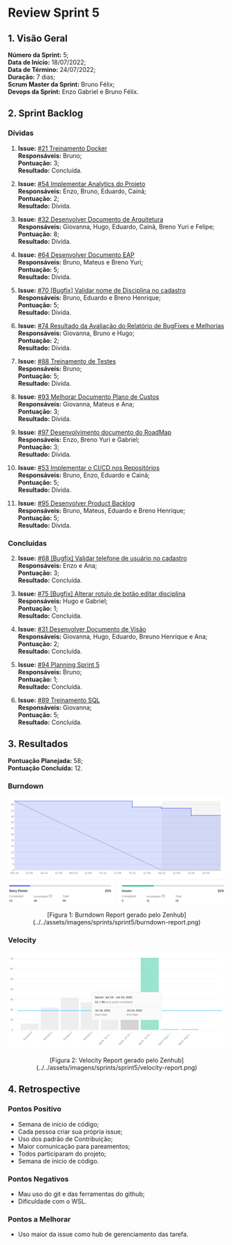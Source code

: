 # Review Sprint 5

## 1. Visão Geral
**Número da Sprint:** 5;<br>
**Data de Início:** 18/07/2022;<br>
**Data de Término:** 24/07/2022;<br>
**Duração:** 7 dias;<br>
**Scrum Master da Sprint:** Bruno Félix;<br>
**Devops da Sprint:** Enzo Gabriel e Bruno Félix.<br>

## 2. Sprint Backlog

### Dívidas

1. **Issue:** [#21 Treinamento Docker](https://github.com/fga-eps-mds/2022-1-PUMA-Doc/issues/21)<br>
**Responsáveis:** Bruno;<br>
**Pontuação:** 3;<br>
**Resultado:** <span class="tarefa-divida">Concluída</span>.

2. **Issue:** [#54 Implementar Analytics do Projeto](https://github.com/fga-eps-mds/2022-1-PUMA-Doc/issues/54)<br>
**Responsáveis:** Enzo, Bruno, Eduardo, Cainã;<br>
**Pontuação:** 2;<br>
**Resultado:** <span class="tarefa-divida">Dívida</span>.

3. **Issue:** [#32 Desenvolver Documento de Arquitetura](https://github.com/fga-eps-mds/2022-1-PUMA-Doc/issues/32)<br>
**Responsáveis:** Giovanna, Hugo, Eduardo, Cainã, Breno Yuri e Felipe;<br>
**Pontuação:** 8;<br>
**Resultado:** <span class="tarefa-divida">Dívida</span>.

4. **Issue:** [#64 Desenvolver Documento EAP](https://github.com/fga-eps-mds/2022-1-PUMA-Doc/issues/64)<br>
**Responsáveis:** Bruno, Mateus e Breno Yuri;<br>
**Pontuação:** 5;<br>
**Resultado:** <span class="tarefa-divida">Dívida</span>.

5. **Issue:** [#70 [Bugfix] Validar nome de Disciplina no cadastro](https://github.com/fga-eps-mds/2022-1-PUMA-Doc/issues/70)<br>
**Responsáveis:** Bruno, Eduardo e Breno Henrique;<br>
**Pontuação:** 5;<br>
**Resultado:** <span class="tarefa-divida">Dívida</span>.

6. **Issue:** [#74 Resultado da Avaliação do Relatório de BugFixes e Melhorias](https://github.com/fga-eps-mds/2022-1-PUMA-Doc/issues/74)<br>
**Responsáveis:** Giovanna, Bruno e Hugo;<br>
**Pontuação:** 2;<br>
**Resultado:** <span class="tarefa-divida">Dívida</span>.

7. **Issue:** [#88 Treinamento de Testes](https://github.com/fga-eps-mds/2022-1-PUMA-Doc/issues/88)<br>
**Responsáveis:** Bruno;<br>
**Pontuação:** 5;<br>
**Resultado:** <span class="tarefa-divida">Dívida</span>.

8. **Issue:** [#93 Melhorar Documento Plano de Custos](https://github.com/fga-eps-mds/2022-1-PUMA-Doc/issues/93)<br>
**Responsáveis:** Giovanna, Mateus e Ana;<br>
**Pontuação:** 3;<br>
**Resultado:** <span class="tarefa-divida">Dívida</span>.

9. **Issue:** [#97 Desenvolvimento documento do RoadMap](https://github.com/fga-eps-mds/2022-1-PUMA-Doc/issues/97)<br>
**Responsáveis:** Enzo, Breno Yuri e Gabriel;<br>
**Pontuação:** 3;<br>
**Resultado:** <span class="tarefa-divida">Dívida</span>.

10. **Issue:** [#53 Implementar o CI/CD nos Repositórios](https://github.com/fga-eps-mds/2022-1-PUMA-Doc/issues/53)<br>
**Responsáveis:** Bruno, Enzo, Eduardo e Cainã;<br>
**Pontuação:** 5;<br>
**Resultado:** <span class="tarefa-divida">Dívida</span>.

11. **Issue:** [#95 Desenvolver Product Backlog](https://github.com/fga-eps-mds/2022-1-PUMA-Doc/issues/95)<br>
**Responsáveis:** Bruno, Mateus, Eduardo e Breno Henrique;<br>
**Pontuação:** 5;<br>
**Resultado:** <span class="tarefa-divida">Dívida</span>.

### Concluídas

2. **Issue:** [#68 [Bugfix] Validar telefone de usuário no cadastro](https://github.com/fga-eps-mds/2022-1-PUMA-Doc/issues/68)<br>
**Responsáveis:** Enzo e Ana;<br>
**Pontuação:** 3;<br>
**Resultado:** <span class="tarefa-concluida">Concluída</span>.

2. **Issue:** [#75 [Bugfix] Alterar rotulo de botão editar disciplina](https://github.com/fga-eps-mds/2022-1-PUMA-Doc/issues/75)<br>
**Responsáveis:** Hugo e Gabriel;<br>
**Pontuação:** 1;<br>
**Resultado:** <span class="tarefa-concluida">Concluída</span>.

3. **Issue:** [#31 Desenvolver Documento de Visão](https://github.com/fga-eps-mds/2022-1-PUMA-Doc/issues/31)<br>
**Responsáveis:** Giovanna, Hugo, Eduardo, Breuno Henrique e Ana;<br>
**Pontuação:** 2;<br>
**Resultado:** <span class="tarefa-concluida">Concluída</span>.

4. **Issue:** [#94 Planning Sprint 5](https://github.com/fga-eps-mds/2022-1-PUMA-Doc/issues/94)<br>
**Responsáveis:** Bruno;<br>
**Pontuação:** 1;<br>
**Resultado:** <span class="tarefa-concluida">Concluída</span>.

5. **Issue:** [#89 Treinamento SQL](https://github.com/fga-eps-mds/2022-1-PUMA-Doc/issues/89)<br>
**Responsáveis:** Giovanna;<br>
**Pontuação:** 5;<br>
**Resultado:** <span class="tarefa-concluida">Concluída</span>.


## 3. Resultados

**Pontuação Planejada:** 58;<br>
**Pontuação Concluída:** 12.<br>

### Burndown
![Burndown Report](../../assets/imagens/sprints/sprint5/burndown-report.png)
<center>[Figura 1: Burndown Report gerado pelo Zenhub](../../assets/imagens/sprints/sprint5/burndown-report.png)</center>

### Velocity
![Velocity Report](../../assets/imagens/sprints/sprint5/velocity-report.png)
<center>[Figura 2: Velocity Report gerado pelo Zenhub](../../assets/imagens/sprints/sprint5/velocity-report.png)</center>


## 4. Retrospective

### Pontos Positivo

- Semana de início de código;
- Cada pessoa criar sua própria issue;
- Uso dos padrão de Contribuição;
- Maior comunicação para pareamentos;
- Todos participaram do projeto;
- Semana de inicio de código.

### Pontos Negativos

- Mau uso do git e das ferramentas do github;
- Dificuldade com o WSL.

### Pontos a Melhorar

- Uso maior da issue como hub de gerenciamento das tarefa.